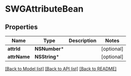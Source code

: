 # SWGAttributeBean

## Properties
Name | Type | Description | Notes
------------ | ------------- | ------------- | -------------
**attrId** | **NSNumber*** |  | [optional] 
**attrName** | **NSString*** |  | [optional] 

[[Back to Model list]](../README.md#documentation-for-models) [[Back to API list]](../README.md#documentation-for-api-endpoints) [[Back to README]](../README.md)


